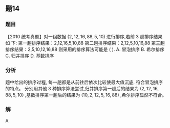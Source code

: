 ## 题14
### 题目
【2010 统考真题】对一组数据 $\left( {2,{12},{16},{88},5,{10}}\right)$ 进行排序,若前 3 趟排序结果如  下:
第一趟排序结果：2,12,16,5,10,88
第二趟排序结果：2,12,5,10,16,88
第三趟排序结果：2,5,10,12,16,88
则采用的排序算法可能是 ( ).
A. 冒泡排序 B. 希尔排序 C. 归并排序 D. 基数排序
### 分析
题中给出的排序过程, 每一趟都是从前往后依次比较使最大值沉底, 符合冒泡排序的特点。
分别用其他 3 种排序算法尝试,归并排序第一趟后的结果为 $\left( {2,{12},{16},{88},5,{10}}\right)$ ,基数排序第一趟后的结果为 $\left( {{10},2,{12},5,{16},{88}}\right)$ ,希尔排序显然不符合。
### 解
A
